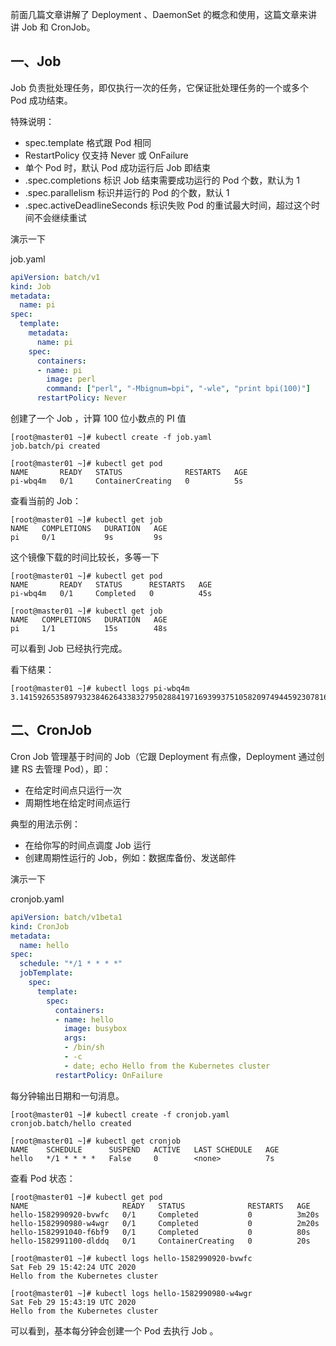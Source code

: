 前面几篇文章讲解了 Deployment 、DaemonSet 的概念和使用，这篇文章来讲讲 Job 和 CronJob。

## 一、Job

Job 负责批处理任务，即仅执行一次的任务，它保证批处理任务的一个或多个 Pod 成功结束。

特殊说明：

* spec.template 格式跟 Pod 相同
* RestartPolicy 仅支持 Never 或 OnFailure
* 单个 Pod 时，默认 Pod 成功运行后 Job 即结束
* .spec.completions 标识 Job 结束需要成功运行的 Pod 个数，默认为 1
* .spec.parallelism 标识并运行的 Pod 的个数，默认 1
* .spec.activeDeadlineSeconds 标识失败 Pod 的重试最大时间，超过这个时间不会继续重试

演示一下

job.yaml

```yaml
apiVersion: batch/v1
kind: Job
metadata:
  name: pi
spec:
  template:
    metadata:
      name: pi
    spec:
      containers:
      - name: pi
        image: perl
        command: ["perl", "-Mbignum=bpi", "-wle", "print bpi(100)"]
      restartPolicy: Never
```

创建了一个 Job ，计算 100 位小数点的 PI 值

```shell
[root@master01 ~]# kubectl create -f job.yaml
job.batch/pi created

[root@master01 ~]# kubectl get pod
NAME       READY   STATUS              RESTARTS   AGE
pi-wbq4m   0/1     ContainerCreating   0          5s
```

查看当前的 Job：

```shell
[root@master01 ~]# kubectl get job
NAME   COMPLETIONS   DURATION   AGE
pi     0/1           9s         9s
```

这个镜像下载的时间比较长，多等一下

```shell
[root@master01 ~]# kubectl get pod
NAME       READY   STATUS      RESTARTS   AGE
pi-wbq4m   0/1     Completed   0          45s

[root@master01 ~]# kubectl get job
NAME   COMPLETIONS   DURATION   AGE
pi     1/1           15s        48s
```

可以看到 Job 已经执行完成。

看下结果：

```shell
[root@master01 ~]# kubectl logs pi-wbq4m
3.141592653589793238462643383279502884197169399375105820974944592307816406286208998628034825342117068
```



## 二、CronJob

Cron Job 管理基于时间的 Job（它跟 Deployment 有点像，Deployment 通过创建 RS 去管理 Pod），即：

* 在给定时间点只运行一次
* 周期性地在给定时间点运行

典型的用法示例：

* 在给你写的时间点调度 Job 运行
* 创建周期性运行的 Job，例如：数据库备份、发送邮件

演示一下

cronjob.yaml

```yaml
apiVersion: batch/v1beta1
kind: CronJob
metadata:
  name: hello
spec:
  schedule: "*/1 * * * *"
  jobTemplate:
    spec:
      template:
        spec:
          containers:
          - name: hello
            image: busybox
            args:
            - /bin/sh
            - -c
            - date; echo Hello from the Kubernetes cluster
          restartPolicy: OnFailure
```

每分钟输出日期和一句消息。

```shell
[root@master01 ~]# kubectl create -f cronjob.yaml
cronjob.batch/hello created

[root@master01 ~]# kubectl get cronjob
NAME    SCHEDULE      SUSPEND   ACTIVE   LAST SCHEDULE   AGE
hello   */1 * * * *   False     0        <none>          7s
```

查看 Pod 状态：

```shell
[root@master01 ~]# kubectl get pod
NAME                     READY   STATUS              RESTARTS   AGE
hello-1582990920-bvwfc   0/1     Completed           0          3m20s
hello-1582990980-w4wgr   0/1     Completed           0          2m20s
hello-1582991040-f6bf9   0/1     Completed           0          80s
hello-1582991100-dlddq   0/1     ContainerCreating   0          20s

[root@master01 ~]# kubectl logs hello-1582990920-bvwfc
Sat Feb 29 15:42:24 UTC 2020
Hello from the Kubernetes cluster

[root@master01 ~]# kubectl logs hello-1582990980-w4wgr
Sat Feb 29 15:43:19 UTC 2020
Hello from the Kubernetes cluster
```

可以看到，基本每分钟会创建一个 Pod 去执行 Job 。